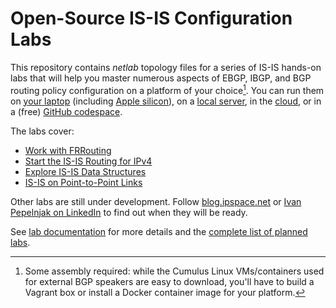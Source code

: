 # Open-Source IS-IS Configuration Labs

This repository contains _netlab_ topology files for a series of IS-IS hands-on labs that will help you master numerous aspects of EBGP,  IBGP, and BGP routing policy configuration on a platform of your choice[^PC]. You can run them on [your laptop](https://netlab.tools/install/ubuntu-vm/) (including [Apple silicon](https://blog.ipspace.net/2024/03/netlab-bgp-apple-silicon.html)), on a [local server](https://netlab.tools/install/ubuntu/), in the [cloud](https://netlab.tools/install/cloud/), or in a (free) [GitHub codespace](https://isis.bgplabs.net/4-codespaces/).

The labs cover:

* [Work with FRRouting](basic/0-frrouting)
* [Start the IS-IS Routing for IPv4](basic/1-simple-ipv4)
* [Explore IS-IS Data Structures](basic/2-explore)
* [IS-IS on Point-to-Point Links](basic/3-p2p)

Other labs are still under development. Follow [blog.ipspace.net](https://blog.ipspace.net/) or [Ivan Pepelnjak on LinkedIn](https://www.linkedin.com/in/ivanpepelnjak/) to find out when they will be ready.

See [lab documentation](https://isis.bgplabs.net/) for more details and the [complete list of planned labs](https://isis.bgplabs.net/3-upcoming/).

[^PC]: Some assembly required: while the Cumulus Linux VMs/containers used for external BGP speakers are easy to download, you'll have to build a Vagrant box or install a Docker container image for your platform.